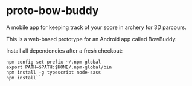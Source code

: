 # proto-bow-buddy

A mobile app for keeping track of your score in archery for 3D parcours.

This is a web-based prototype for an Android app called BowBuddy.

Install all dependencies after a fresh checkout:
```mkdir ~/.npm-global
npm config set prefix ~/.npm-global
export PATH=$PATH:$HOME/.npm-global/bin
npm install -g typescript node-sass
npm install```